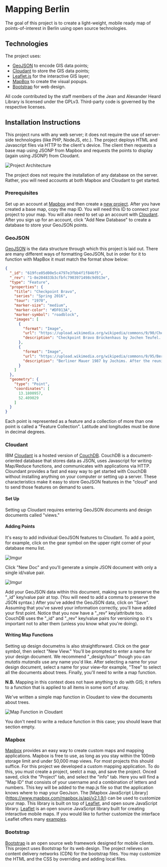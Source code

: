 # Mapping Berlin

The goal of this project is to create a light-weight, mobile ready map of points-of-interest in Berlin using open source technologies.

## Technologies

The project uses:

- [GeoJSON](http://geojson.org/) to encode GIS data points;
- [Cloudant](https://cloudant.com/) to store the GIS data points;
- [Leaflet.js](http://leafletjs.com/) for the interactive GIS layer;
- [MapBox](https://www.mapbox.com/mapbox.js/) to create the visual popups.
- [Bootstrap](http://getbootstrap.com/) for web design.

All code contributed by the staff members of the Jean and Alexander Heard Library is licensed under the GPLv3. Third-party code is governed by the respective licenses.

## Installation Instructions

This project runs with any web server; it does not require the use of  server-side technologies (like PHP, NodeJS, etc.). The project deploys HTML and Javascript files via HTTP to the client's device. The client then requests a base map using JSONP from Mapbox and requests the points to display (again using JSONP) from Cloudant.

![Project Architecture](http://i.imgur.com/zTF3ZiS.png?1)

The project does not require the installation of any database on the server. Rather, you will need accounts at both Mapbox and Cloudant to get started.

### Prerequisites

Set up an account at [Mapbox](https://www.mapbox.com) and then create a [new project](https://www.mapbox.com). After you have created a base map, copy the map ID. You will need this ID to connect your project to your map. You will also need to set up an account with [Cloudant](https://cloudant.com/). After you sign up for an account, click "Add New Database" to create a database to store your GeoJSON points.

### GeoJSON

[GeoJSON](http://geojson.org/) is the data structure through which this project is laid out.  There are many different ways of formatting GeoJSON, but in order for it to function with MapBox it must match the format show below:

```JSON
{
  "_id": "619fce05d00e5c4797e3fbb4f1f846f5",
  "_rev": "1-8e204833b3cfbfc7903971498c9d913e",
  "type": "Feature",
  "properties": {
    "title": "Checkpoint Bravo",
    "series": "Spring 2016",
    "tour": "1970",
    "marker-size": "medium",
    "marker-color": "#DF013A",
    "marker-symbol": "roadblock",
    "images": [
      {
        "format": "Image",
        "url": "https://upload.wikimedia.org/wikipedia/commons/9/90/Checkpoint_Bravo_Br%C3%BCckenhaus.jpg",
        "description": "Checkpoint Bravo Brückenhaus by Jochen Teufel. Checkpoint Bravo was, although less famous than Checkpoint Charlie, one of the most important and busy checkpoints from East and West Germany."
      },
      {
        "format": "Image",
        "url": "https://upload.wikimedia.org/wikipedia/commons/9/95/Berliner_Mauer_1987_00010033.jpg",
        "description": "Berliner Mauer 1987 by Jochims. After the reunitification process, the checkpoint fell into dispair. Eventually, it was transformed into Europarc Dreilinden, a park. However, the old guard tower still remains standing as a symbol of the checkpoint."
      }
    ]
  },
  "geometry": {
    "type": "Point",
    "coordinates": [
      13.1800957,
      52.409029
    ]
  }
}
```

Each point is represented as a feature and a collection of more than one point is called a "Feature Collection".  Latitude and longitudes must be done in decimal degrees.

### Cloudant

IBM [Cloudant](https://cloudant.com/) is a hosted version of [CouchDB](http://couchdb.apache.org/). CouchDB is a document-oriented database that stores data as JSON, uses Javascript for writing Map/Reduce functions, and communicates with applications via HTTP. Cloundant provides a fast and easy way to get started with CouchDB without installing anything on your computer or setting up a server. These characteristics make it easy to store GeoJSON features in the "cloud" and to send those features on demand to users.

#### Set Up

Setting up Cloudant requires entering GeoJSON documents and design documents called "views."

#### Adding Points

It's easy to add individual GeoJSON features to Cloudant. To add a point, for example, click on the gear symbol on the upper right corner of your database menu list.

![Imgur](http://i.imgur.com/97zfC2n.png)

Click "New Doc" and you'll generate a simple JSON document with only a single id/value pair.

![Imgur](http://i.imgur.com/fE1KDlA.png)

Add your GeoJSON data within this document, making sure to preserve the "_id" key/value pair at top. (You will need to add a comma to preserve the JSON syntax.) After you've added the GeoJSON data, click on "Save". Assuming that you've saved your information correctly, you'll have added your first point. Notice that you now have a "_rev" key/attribute too. CouchDB uses the "_id" and "_rev" key/value pairs for versioning so it's important not to alter them (unless you know what you're doing).

#### Writing Map Functions

Setting up design documetns is also straightforward. Click on the gear symbol, then select "New View." You'll be prompted to enter a name for your design document. We recommend "_design/tour" though you can *mutatis mutandis* use any name you'd like. After selecting a name for your design document, select a name for your view–for example, "Tree" to select all the documents about trees. Finally, you'll need to write a map function.

**N.B.** Mapping in this context does not have anything to do with GIS; it refers to a function that is applied to all items in some sort of array.

We've written a simple map function in Cloudant to view the documents about trees.

![Map Function in Cloudant](http://i.imgur.com/qIFmrsP.png)

You don't need to write a reduce function in this case; you should leave that section empty.

### Mapbox

[Mapbox](https://www.mapbox.com) provides an easy way to create custom maps and mapping applications.  Mapbox is free to use, as long as you stay within the 100mb storage limit and under 50,000 map views.  For most projects this should suffice.  For this project we developed a custom mapping application.  To do this, you must create a project, seelct a map, and save the project.  Onced saved, click the "Project" tab, and select the "info" tab.  Here you will find a "Map ID" that consists of your username and a combination of letters and numbers.  This key will be added to the map.js file so that the application knows where to map your GeoJson.  The [Mapbox JavaScript Library] (https://www.mapbox.com/mapbox.js/api/v2.1.9/) can be used to customize your map.  This library is built on top of [Leaflet](http://leafletjs.com/), and open soure JavaScript library.  [Leaflet](http://leafletjs.com/) is an open source JavaScript library built for creating interactive mobile maps.  If you would like to further customize the interface Leaflet offers many [examples](http://leafletjs.com/reference.html).

### Bootstrap

[Bootstrap](http://getbootstrap.com/) is an open source web framework designed for mobile clients. This project uses Bootstrap for its web design. The project relieves on content delivery networks (CDN) for the bootstrap files. You may customize the HTML and the CSS by overriding and adding local files.
